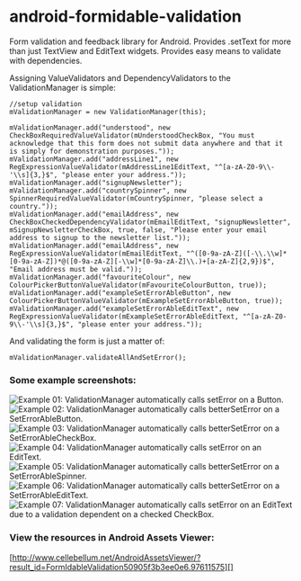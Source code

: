 android-formidable-validation
=============================

Form validation and feedback library for Android. Provides .setText for more than just TextView and EditText widgets. Provides easy means to validate with dependencies.

Assigning ValueValidators and DependencyValidators to the ValidationManager is simple:
```
//setup validation
mValidationManager = new ValidationManager(this);

mValidationManager.add("understood", new CheckBoxRequiredValueValidator(mUnderstoodCheckBox, "You must acknowledge that this form does not submit data anywhere and that it is simply for demonstration purposes."));
mValidationManager.add("addressLine1", new RegExpressionValueValidator(mAddressLine1EditText, "^[a-zA-Z0-9\\-'\\s]{3,}$", "please enter your address."));
mValidationManager.add("signupNewsletter");
mValidationManager.add("countrySpinner", new SpinnerRequiredValueValidator(mCountrySpinner, "please select a country."));
mValidationManager.add("emailAddress", new CheckBoxCheckedDependencyValidator(mEmailEditText, "signupNewsletter", mSignupNewsletterCheckBox, true, false, "Please enter your email address to signup to the newsletter list."));
mValidationManager.add("emailAddress", new RegExpressionValueValidator(mEmailEditText, "^([0-9a-zA-Z]([-\\.\\w]*[0-9a-zA-Z])*@([0-9a-zA-Z][-\\w]*[0-9a-zA-Z]\\.)+[a-zA-Z]{2,9})$", "Email address must be valid."));
mValidationManager.add("favouriteColour", new ColourPickerButtonValueValidator(mFavouriteColourButton, true));
mValidationManager.add("exampleSetErrorAbleButton", new ColourPickerButtonValueValidator(mExampleSetErrorAbleButton, true));
mValidationManager.add("exampleSetErrorAbleEditText", new RegExpressionValueValidator(mExampleSetErrorAbleEditText, "^[a-zA-Z0-9\\-'\\s]{3,}$", "please enter your address."));
```

And validating the form is just  a matter of:

```
mValidationManager.validateAllAndSetError();
```

### Some example screenshots:

![Example 01: ValidationManager automatically calls setError on a Button.][example01]
![Example 02: ValidationManager automatically calls betterSetError on a SetErrorAbleButton.][example02]
![Example 03: ValidationManager automatically calls betterSetError on a SetErrorAbleCheckBox.][example03]
![Example 04: ValidationManager automatically calls setError on an EditText.][example04]
![Example 05: ValidationManager automatically calls betterSetError on a SetErrorAbleSpinner.][example05]
![Example 06: ValidationManager automatically calls betterSetError on a SetErrorAbleEditText.][example06]
![Example 07: ValidationManager automatically calls setError on an EditText due to a validation dependent on a checked CheckBox.][example07]

[example01]: https://github.com/coreform/android-formidable-validation/raw/master/doco/android-formidable-validation_example01.png "Example 01: ValidationManager automatically calls setError on a Button."
[example02]: https://github.com/coreform/android-formidable-validation/raw/master/doco/android-formidable-validation_example02.png "Example 02: ValidationManager automatically calls betterSetError on a SetErrorAbleButton."
[example03]: https://github.com/coreform/android-formidable-validation/raw/master/doco/android-formidable-validation_example03.png "Example 03: ValidationManager automatically calls betterSetError on a SetErrorAbleCheckBox."
[example04]: https://github.com/coreform/android-formidable-validation/raw/master/doco/android-formidable-validation_example04.png "Example 04: ValidationManager automatically calls setError on an EditText."
[example05]: https://github.com/coreform/android-formidable-validation/raw/master/doco/android-formidable-validation_example05.png "Example 05: ValidationManager automatically calls betterSetError on a SetErrorAbleSpinner."
[example06]: https://github.com/coreform/android-formidable-validation/raw/master/doco/android-formidable-validation_example06.png "Example 06: ValidationManager automatically calls betterSetError on a SetErrorAbleEditText."
[example07]: https://github.com/coreform/android-formidable-validation/raw/master/doco/android-formidable-validation_example07.png "Example 07: ValidationManager automatically calls setError on an EditText due to a validation dependent on a checked CheckBox."

### View the resources in Android Assets Viewer:

[http://www.cellebellum.net/AndroidAssetsViewer/?result_id=FormIdableValidation50905f3b3ee0e6.97611575][]
